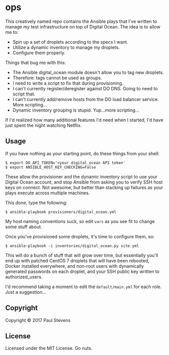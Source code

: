 # ops

This creatively named repo contains the Ansible plays that I've written to manage my test
infrastructure on top of Digital Ocean. The idea is to allow me to:

* Spin up a set of droplets according to the specs I want.
* Utilize a dynamic inventory to manage my droplets.
* Configure them properly.

Things that bug me with this:

* The Ansible digital_ocean module doesn't allow you to tag new droplets.
* Therefore: tags cannot be used as groups.
* I need to write a script to fix that during provisioning.
* I can't currently register/deregister against DO DNS. Going to need to script that.
* I can't currently add/remove hosts from the DO load balancer service. More scripting...
* Dynamic inventory grouping is stupid. Yup...more scripting...

If I'd realized how many additional features I'd need when I started, I'd have just spent the
night watching Netflix.

## Usage

If you have nothing as your starting point, do these things from your shell:

```
$ export DO_API_TOKEN='<your digital_ocean API token'
$ export ANSIBLE_HOST_KEY_CHECKING=False
```

These allow the provisioner and the dynamic inventory script to use your Digital Ocean account, and
stop Ansible from asking you to verify SSH host keys on connect. Not awesome, but better than
stacking up failures as your plays execute across multiple machines.

This done, type the following:

```
$ ansible-playbook provisioners/digital_ocean.yml
```

My host naming conventions suck, so edit `vars` as you see fit to change some stuff about.

Once you've provisioned some droplets, it's time to configure them, so:

```
$ ansible-playbook -i inventories/digital_ocean.py site.yml
```

This will do a bunch of stuff that will grow over time, but essentially you'll end up with
patched CentOS 7 droplets that will have been rebooted, Docker installed everywhere, and non-root
users with dynamically generated passwords on each droplet, and your SSH public key written to
authorized_users.

I'd recommend taking a moment to edit the `default/main.yml` for each role. Just a suggestion...

## Copyright

Copyright &copy; 2017 Paul Stevens

## License

Licensed under the MIT License. Go nuts.
